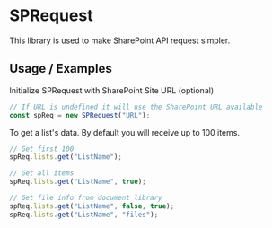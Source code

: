 # SPRequest

This library is used to make SharePoint API request simpler.

## Usage / Examples

Initialize SPRequest with SharePoint Site URL (optional)

```js
// If URL is undefined it will use the SharePoint URL available
const spReq = new SPRequest("URL");
```

To get a list's data. By default you will receive up to 100 items.

```js
// Get first 100
spReq.lists.get("ListName");

// Get all items
spReq.lists.get("ListName", true);

// Get file info from document library
spReq.lists.get("ListName", false, true);
spReq.lists.get("ListName", "files");
```

